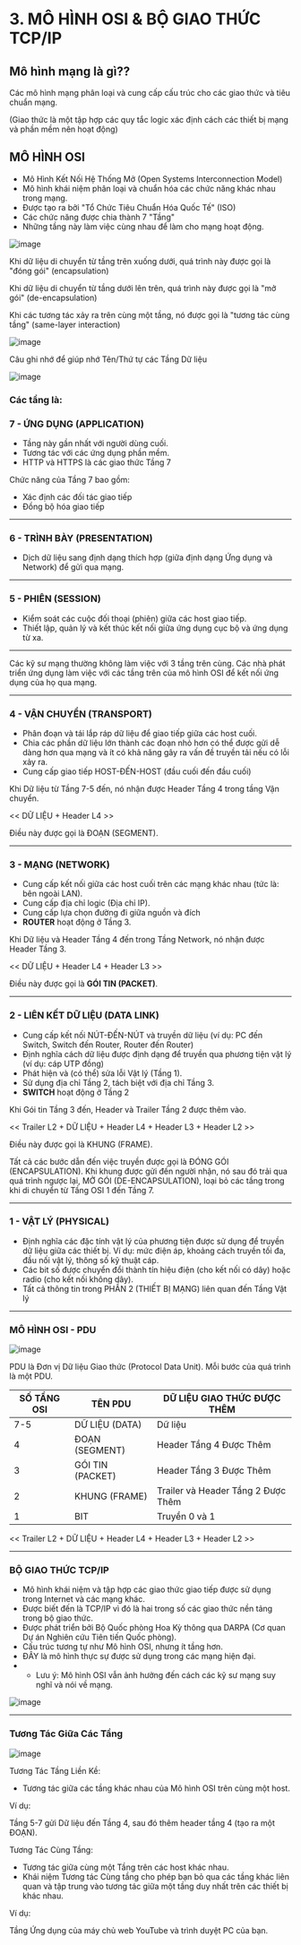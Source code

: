 # 3. MÔ HÌNH OSI & BỘ GIAO THỨC TCP/IP

## Mô hình mạng là gì??

Các mô hình mạng phân loại và cung cấp cấu trúc cho các giao thức và tiêu chuẩn mạng.

(Giao thức là một tập hợp các quy tắc logic xác định cách các thiết bị mạng và phần mềm nên hoạt động)

## MÔ HÌNH OSI

- Mô Hình Kết Nối Hệ Thống Mở (Open Systems Interconnection Model)
- Mô hình khái niệm phân loại và chuẩn hóa các chức năng khác nhau trong mạng.
- Được tạo ra bởi "Tổ Chức Tiêu Chuẩn Hóa Quốc Tế" (ISO)
- Các chức năng được chia thành 7 "Tầng"
- Những tầng này làm việc cùng nhau để làm cho mạng hoạt động.

![image](https://github.com/psaumur/CCNA/assets/106411237/bbf46de2-e025-4ddd-b52b-614b280598da)

Khi dữ liệu di chuyển từ tầng trên xuống dưới, quá trình này được gọi là "đóng gói" (encapsulation)

Khi dữ liệu di chuyển từ tầng dưới lên trên, quá trình này được gọi là "mở gói" (de-encapsulation)

Khi các tương tác xảy ra trên cùng một tầng, nó được gọi là "tương tác cùng tầng" (same-layer interaction)

![image](https://github.com/psaumur/CCNA/assets/106411237/b7cf4900-993c-49f0-b6ea-70f4f0719633)

Câu ghi nhớ để giúp nhớ Tên/Thứ tự các Tầng Dữ liệu

![image](https://github.com/psaumur/CCNA/assets/106411237/01f532f6-b636-4b7c-99d0-a67f7e483a99)

### Các tầng là:

### 7 - ỨNG DỤNG (APPLICATION)

- Tầng này gần nhất với người dùng cuối.
- Tương tác với các ứng dụng phần mềm.
- HTTP và HTTPS là các giao thức Tầng 7

Chức năng của Tầng 7 bao gồm:

- Xác định các đối tác giao tiếp
- Đồng bộ hóa giao tiếp

---

### 6 - TRÌNH BÀY (PRESENTATION)

- Dịch dữ liệu sang định dạng thích hợp (giữa định dạng Ứng dụng và Network) để gửi qua mạng.

---

### 5 - PHIÊN (SESSION)

- Kiểm soát các cuộc đối thoại (phiên) giữa các host giao tiếp.
- Thiết lập, quản lý và kết thúc kết nối giữa ứng dụng cục bộ và ứng dụng từ xa.

---

Các kỹ sư mạng thường không làm việc với 3 tầng trên cùng.
Các nhà phát triển ứng dụng làm việc với các tầng trên của mô hình OSI để kết nối ứng dụng của họ qua mạng.

---

### 4 - VẬN CHUYỂN (TRANSPORT)

- Phân đoạn và tái lắp ráp dữ liệu để giao tiếp giữa các host cuối.
- Chia các phần dữ liệu lớn thành các đoạn nhỏ hơn có thể được gửi dễ dàng hơn qua mạng và ít có khả năng gây ra vấn đề truyền tải nếu có lỗi xảy ra.
- Cung cấp giao tiếp HOST-ĐẾN-HOST (đầu cuối đến đầu cuối)

Khi Dữ liệu từ Tầng 7-5 đến, nó nhận được Header Tầng 4 trong tầng Vận chuyển.

<< DỮ LIỆU + Header L4 >>

Điều này được gọi là ĐOẠN (SEGMENT).

---

### 3 - MẠNG (NETWORK)

- Cung cấp kết nối giữa các host cuối trên các mạng khác nhau (tức là: bên ngoài LAN).
- Cung cấp địa chỉ logic (Địa chỉ IP).
- Cung cấp lựa chọn đường đi giữa nguồn và đích
- **ROUTER** hoạt động ở Tầng 3.

Khi Dữ liệu và Header Tầng 4 đến trong Tầng Network, nó nhận được Header Tầng 3.

<< DỮ LIỆU + Header L4 + Header L3 >>

Điều này được gọi là **GÓI TIN (PACKET)**.

---

### 2 - LIÊN KẾT DỮ LIỆU (DATA LINK)

- Cung cấp kết nối NÚT-ĐẾN-NÚT và truyền dữ liệu (ví dụ: PC đến Switch, Switch đến Router, Router đến Router)
- Định nghĩa cách dữ liệu được định dạng để truyền qua phương tiện vật lý (ví dụ: cáp UTP đồng)
- Phát hiện và (có thể) sửa lỗi Vật lý (Tầng 1).
- Sử dụng địa chỉ Tầng 2, tách biệt với địa chỉ Tầng 3.
- **SWITCH** hoạt động ở Tầng 2

Khi Gói tin Tầng 3 đến, Header và Trailer Tầng 2 được thêm vào.

<< Trailer L2 + DỮ LIỆU + Header L4 + Header L3 + Header L2 >>

Điều này được gọi là KHUNG (FRAME).

Tất cả các bước dẫn đến việc truyền được gọi là ĐÓNG GÓI (ENCAPSULATION).
Khi khung được gửi đến người nhận, nó sau đó trải qua quá trình ngược lại, MỞ GÓI (DE-ENCAPSULATION), loại bỏ các tầng trong khi di chuyển từ Tầng OSI 1 đến Tầng 7.

---

### 1 - VẬT LÝ (PHYSICAL)

- Định nghĩa các đặc tính vật lý của phương tiện được sử dụng để truyền dữ liệu giữa các thiết bị. Ví dụ: mức điện áp, khoảng cách truyền tối đa, đầu nối vật lý, thông số kỹ thuật cáp.
- Các bit số được chuyển đổi thành tín hiệu điện (cho kết nối có dây) hoặc radio (cho kết nối không dây).
- Tất cả thông tin trong PHẦN 2 (THIẾT BỊ MẠNG) liên quan đến Tầng Vật lý

---

### MÔ HÌNH OSI - PDU

![image](https://github.com/psaumur/CCNA/assets/106411237/9b885a51-91cd-4fe6-b1be-e7fa7aa220b5)

PDU là Đơn vị Dữ liệu Giao thức (Protocol Data Unit). Mỗi bước của quá trình là một PDU.

| SỐ TẦNG OSI | TÊN PDU | DỮ LIỆU GIAO THỨC ĐƯỢC THÊM |
| --- | --- | --- |
| 7-5 | DỮ LIỆU (DATA) | Dữ liệu |
| 4 | ĐOẠN (SEGMENT) | Header Tầng 4 Được Thêm |
| 3 | GÓI TIN (PACKET) | Header Tầng 3 Được Thêm |
| 2 | KHUNG (FRAME) | Trailer và Header Tầng 2 Được Thêm |
| 1 | BIT | Truyền 0 và 1 |

<< Trailer L2 + DỮ LIỆU + Header L4 + Header L3 + Header L2 >>

---

### BỘ GIAO THỨC TCP/IP

- Mô hình khái niệm và tập hợp các giao thức giao tiếp được sử dụng trong Internet và các mạng khác.
- Được biết đến là TCP/IP vì đó là hai trong số các giao thức nền tảng trong bộ giao thức.
- Được phát triển bởi Bộ Quốc phòng Hoa Kỳ thông qua DARPA (Cơ quan Dự án Nghiên cứu Tiên tiến Quốc phòng).
- Cấu trúc tương tự như Mô hình OSI, nhưng ít tầng hơn.
- ĐÂY là mô hình thực sự được sử dụng trong các mạng hiện đại.
- * Lưu ý: Mô hình OSI vẫn ảnh hưởng đến cách các kỹ sư mạng suy nghĩ và nói về mạng.

![image](https://github.com/psaumur/CCNA/assets/106411237/e9593c06-46a3-4ff9-aa01-863e0aeb5df3)

---

### Tương Tác Giữa Các Tầng

![image](https://github.com/psaumur/CCNA/assets/106411237/372c45a0-bb3e-4342-af2b-79d3606384ec)

Tương Tác Tầng Liền Kề:

- Tương tác giữa các tầng khác nhau của Mô hình OSI trên cùng một host.

Ví dụ:

Tầng 5-7 gửi Dữ liệu đến Tầng 4, sau đó thêm header tầng 4 (tạo ra một ĐOẠN).

Tương Tác Cùng Tầng:

- Tương tác giữa cùng một Tầng trên các host khác nhau.
- Khái niệm Tương tác Cùng tầng cho phép bạn bỏ qua các tầng khác liên quan và tập trung vào tương tác giữa một tầng duy nhất trên các thiết bị khác nhau.

Ví dụ:

Tầng Ứng dụng của máy chủ web YouTube và trình duyệt PC của bạn.
